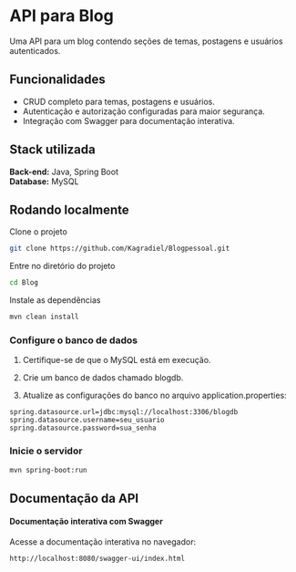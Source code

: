 # API para Blog  

Uma API para um blog contendo seções de temas, postagens e usuários autenticados.  

## Funcionalidades  

- CRUD completo para temas, postagens e usuários.  
- Autenticação e autorização configuradas para maior segurança.  
- Integração com Swagger para documentação interativa.  

## Stack utilizada  

**Back-end:** Java, Spring Boot  
**Database:** MySQL  

## Rodando localmente  

Clone o projeto  

```bash  
git clone https://github.com/Kagradiel/Blogpessoal.git  
```

Entre no diretório do projeto
```bash  
cd Blog 
```

Instale as dependências
```bash  
mvn clean install  
```

### Configure o banco de dados
 1. Certifique-se de que o MySQL está em execução.

 2. Crie um banco de dados chamado blogdb.

 3. Atualize as configurações do banco no arquivo application.properties:

 ```properties  
spring.datasource.url=jdbc:mysql://localhost:3306/blogdb  
spring.datasource.username=seu_usuario  
spring.datasource.password=sua_senha   
```

### Inicie o servidor

```bash  
mvn spring-boot:run   
```

## Documentação da API
#### Documentação interativa com Swagger
Acesse a documentação interativa no navegador:

```bash  
http://localhost:8080/swagger-ui/index.html
```
